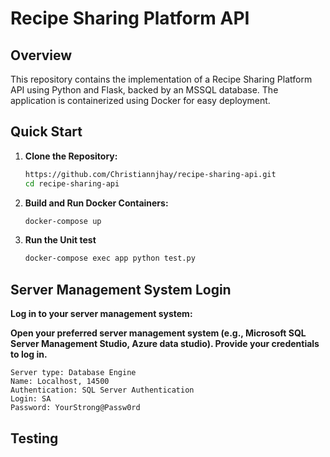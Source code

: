 # Recipe Sharing Platform API

## Overview
This repository contains the implementation of a Recipe Sharing Platform API using Python and Flask, backed by an MSSQL database. The application is containerized using Docker for easy deployment.

## Quick Start

1. **Clone the Repository:**
    ```bash
    https://github.com/Christiannjhay/recipe-sharing-api.git
    cd recipe-sharing-api
    ```

2. **Build and Run Docker Containers:**
    ```bash
    docker-compose up 
    ```

3. **Run the Unit test**
   ```bash
   docker-compose exec app python test.py 
   ```



## Server Management System Login
  **Log in to your server management system:**

  **Open your preferred server management system (e.g., Microsoft SQL Server Management Studio, Azure data studio).
  Provide your credentials to log in.**
  
  ```
  Server type: Database Engine
  Name: Localhost, 14500
  Authentication: SQL Server Authentication
  Login: SA
  Password: YourStrong@Passw0rd
  ```
 ## Testing 














  
 
